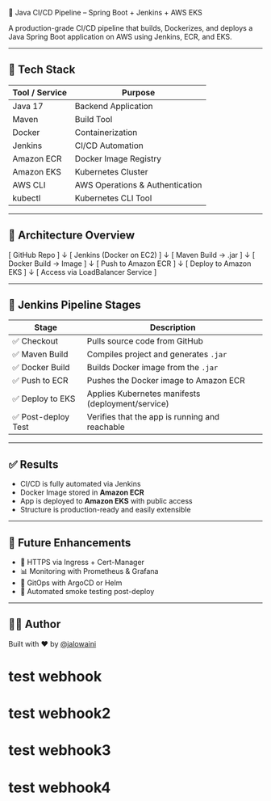  🚀 Java CI/CD Pipeline – Spring Boot + Jenkins + AWS EKS

A production-grade CI/CD pipeline that builds, Dockerizes, and deploys a Java Spring Boot application on AWS using Jenkins, ECR, and EKS.

---

## 🧰 Tech Stack

| Tool / Service | Purpose                        |
|----------------|--------------------------------|
| Java 17        | Backend Application            |
| Maven          | Build Tool                     |
| Docker         | Containerization               |
| Jenkins        | CI/CD Automation               |
| Amazon ECR     | Docker Image Registry          |
| Amazon EKS     | Kubernetes Cluster             |
| AWS CLI        | AWS Operations & Authentication|
| kubectl        | Kubernetes CLI Tool            |

---

## 🧱 Architecture Overview

[ GitHub Repo ] ↓ [ Jenkins (Docker on EC2) ] ↓ [ Maven Build → .jar ] ↓ [ Docker Build → Image ] ↓ [ Push to Amazon ECR ] ↓ [ Deploy to Amazon EKS ] ↓ [ Access via LoadBalancer Service ]

---

## 🔄 Jenkins Pipeline Stages

| Stage             | Description                                        |
|-------------------|----------------------------------------------------|
| ✅ Checkout        | Pulls source code from GitHub                      |
| ✅ Maven Build     | Compiles project and generates `.jar`              |
| ✅ Docker Build    | Builds Docker image from the `.jar`                |
| ✅ Push to ECR     | Pushes the Docker image to Amazon ECR             |
| ✅ Deploy to EKS   | Applies Kubernetes manifests (deployment/service) |
| ✅ Post-deploy Test| Verifies that the app is running and reachable     |

---

## ✅ Results

- CI/CD is fully automated via Jenkins  
- Docker Image stored in **Amazon ECR**  
- App is deployed to **Amazon EKS** with public access  
- Structure is production-ready and easily extensible  

---

## 🔮 Future Enhancements

- 🔐 HTTPS via Ingress + Cert-Manager  
- 📊 Monitoring with Prometheus & Grafana  
- 🔄 GitOps with ArgoCD or Helm  
- 🧪 Automated smoke testing post-deploy  

---

## 👨‍💻 Author

Built with ❤️ by [@jalowaini](https://github.com/jalowaini)
# test webhook
# test webhook2
# test webhook3
# test webhook4
 
